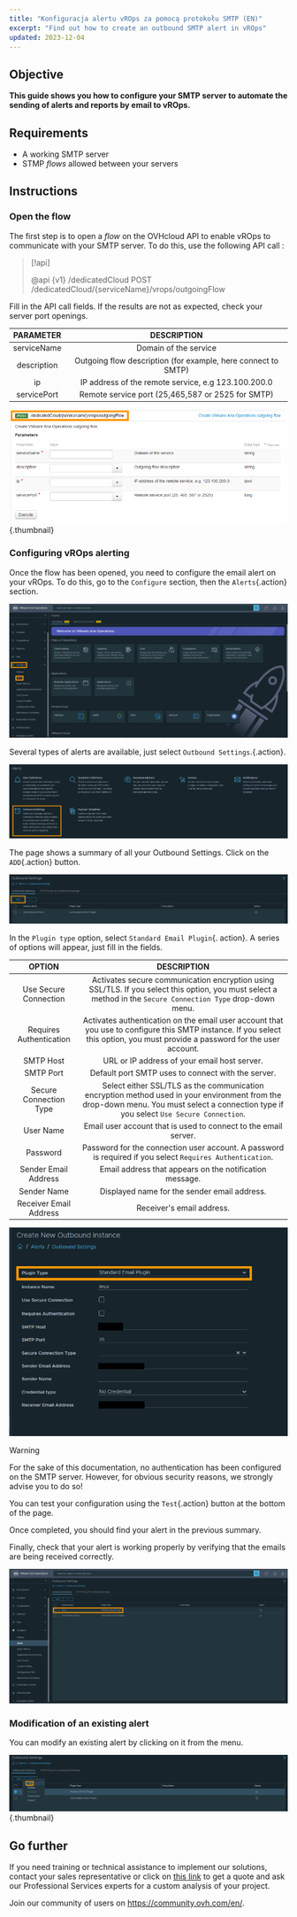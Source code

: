 ```yaml
---
title: "Konfiguracja alertu vROps za pomocą protokołu SMTP (EN)"
excerpt: "Find out how to create an outbound SMTP alert in vROps"
updated: 2023-12-04
---
```


## Objective

**This guide shows you how to configure your SMTP server to automate the sending of alerts and reports by email to vROps.**

## Requirements

- A working SMTP server
- STMP *flows* allowed between your servers

## Instructions

### Open the flow

The first step is to open a *flow* on the OVHcloud API to enable vROps to communicate with your SMTP server.
To do this, use the following API call :

> [!api]
>
> @api {v1} /dedicatedCloud POST /dedicatedCloud/{serviceName}/vrops/outgoingFlow
>

Fill in the API call fields. If the results are not as expected, check your server port openings.

| PARAMETER | DESCRIPTION |
| :-: | :-: |
| serviceName | Domain of the service |
| description | Outgoing flow description (for example, here connect to SMTP) |
| ip | IP address of the remote service, e.g 123.100.200.0 |
| servicePort | Remote service port (25,465,587 or 2525 for SMTP) |

![FlowApi](images/vrops_flow_api.png){.thumbnail}

### Configuring vROps alerting

Once the flow has been opened, you need to configure the email alert on your vROps.
To do this, go to the `Configure` section, then the `Alerts`{.action} section.

![Panel Alert](images/vrops_alerts_pannel.png)

Several types of alerts are available, just select `Outbound Settings`.{.action}.

![Panel Alert2](images/vrops_alert_menu2.png)

The page shows a summary of all your Outbound Settings. Click on the `ADD`{.action} button.

![Add Button](images/vrops_add_button.png)

In the `Plugin type` option, select `Standard Email Plugin`{. action}.
A series of options will appear, just fill in the fields.

| OPTION | DESCRIPTION |
| :-: | :-: |
|Use Secure Connection | Activates secure communication encryption using SSL/TLS. If you select this option, you must select a method in the `Secure Connection Type` drop-down menu. |
| Requires Authentication | Activates authentication on the email user account that you use to configure this SMTP instance. If you select this option, you must provide a password for the user account. | 
| SMTP Host | URL or IP address of your email host server. |
| SMTP Port | Default port SMTP uses to connect with the server.  |
| Secure Connection Type | Select either SSL/TLS as the communication encryption method used in your environment from the drop-down menu. You must select a connection type if you select `Use Secure Connection`. |
| User Name | Email user account that is used to connect to the email server.  |
| Password | Password for the connection user account. A password is required if you select `Requires Authentication`. |
| Sender Email Address | Email address that appears on the notification message.  |
| Sender Name | Displayed name for the sender email address.  |
| Receiver Email Address | Receiver's email address. |


![Alert Configure](images/vrops_configure_alert.png)

>[!warning]
>
> For the sake of this documentation, no authentication has been configured on the SMTP server.
> However, for obvious security reasons, we strongly advise you to do so!
>

You can test your configuration using the `Test`{.action} button at the bottom of the page.

Once completed, you should find your alert in the previous summary.

Finally, check that your alert is working properly by verifying that the emails are being received correctly.

![ResultAlert](images/vrops_result_alert.png)

### Modification of an existing alert

You can modify an existing alert by clicking on it from the menu.

![EditAlert](images/vrops_edit_alert.png){.thumbnail}

## Go further

If you need training or technical assistance to implement our solutions, contact your sales representative or click on [this link](https://www.ovhcloud.com/pl/professional-services/) to get a quote and ask our Professional Services experts for a custom analysis of your project.

Join our community of users on <https://community.ovh.com/en/>.

